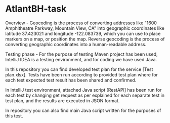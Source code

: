 # AtlantBH-task

Overview - Geocoding is the process of converting addresses like "1600 Amphitheatre Parkway, Mountain View, CA" into geographic coordinates like latitude 37.423021 and longitude -122.083739, which you can use to place markers on a map, or position the map. Reverse geocoding is the process of converting geographic coordinates into a human-readable address.



Testing phase - For the purpose of testing Maven project has been used, IntelliJ IDEA is a testing environment, and for coding we have used Java. 


In this repository you can find developed test plan for the service [Test plan.xlsx]. Tests have been run according to provided test plan where for each test expected test result has been shared and confirmed.


In IntelliJ test environment, attached Java script [RestAPI] has been run for each test by changing get request as per explained for each separate test in test plan, and the results are executed in JSON format.


In repository you can also find main Java script written for the purposes of this test.
